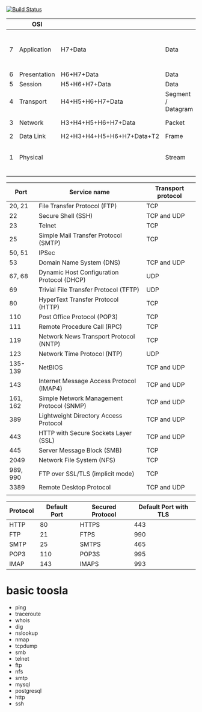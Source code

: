 [![Build Status](https://travis-ci.org/joemccann/dillinger.svg?branch=master)](https://travis-ci.org/joemccann/dillinger)


|   | OSI          |                            |                    | TCP/IP       |   |  Protocols                                                 |
|-- |--            |--                          |--                  |--            |-- | --                                                         |
| 7 | Application  | H7+Data                    | Data               | Application  | 4 | HTTP, HTTPS, SMTP, POP3, IMAP, SSH, FTP, SNMP, Telnet, RDP |
| 6 | Presentation | H6+H7+Data                 | Data               |              |   |                                                            |
| 5 | Session      | H5+H6+H7+Data              | Data               |              |   |                                                            |
| 4 | Transport    | H4+H5+H6+H7+Data           | Segment / Datagram | Transport    | 3 | TCP, UDP                                                   |
| 3 | Network      | H3+H4+H5+H6+H7+Data        | Packet             | Internet     | 2 | IPv4, IPv6, ICMP, IPSec                                    |
| 2 | Data Link    | H2+H3+H4+H5+H6+H7+Data+T2  | Frame              |              |   |                                                            |
| 1 | Physical     |                            | Stream             | Link         | 1 | ARP, Ethernet(802.3), WiFi(802.11), DSL, Bluetooth         |
|   |              |                            |                    |              |   |                                                            |


| Port     |      Service name                                |  Transport protocol |
| ----     |      ---                                         |  --                 |
| 20, 21   |     File Transfer Protocol (FTP)                 |  TCP                |
| 22       |     Secure Shell (SSH)                           |  TCP and UDP        |
| 23       |     Telnet                                       |  TCP                |
| 25       |     Simple Mail Transfer Protocol (SMTP)         |  TCP                |
| 50, 51   |     IPSec                                        |                     |  
| 53       |     Domain Name System (DNS)                     |  TCP and UDP        |
| 67, 68   |     Dynamic Host Configuration Protocol (DHCP)   |  UDP                |
| 69       |     Trivial File Transfer Protocol (TFTP)        |  UDP                |
| 80       |     HyperText Transfer Protocol (HTTP)           |  TCP                |
| 110      |     Post Office Protocol (POP3)                  |  TCP                |
| 111      |     Remote Procedure Call (RPC)                  |  TCP                |
| 119      |     Network News Transport Protocol (NNTP)       |  TCP                |
| 123      |     Network Time Protocol (NTP)                  |  UDP                |
| 135-139  |     NetBIOS                                      |  TCP and UDP        |
| 143      |     Internet Message Access Protocol (IMAP4)     |  TCP and UDP        |
| 161, 162 |     Simple Network Management Protocol (SNMP)    |  TCP and UDP        |
| 389      |     Lightweight Directory Access Protocol        |  TCP and UDP        |
| 443      |     HTTP with Secure Sockets Layer (SSL)         |  TCP and UDP        |
| 445      |     Server Message Block (SMB)                   |  TCP                |
| 2049     |     Network File System (NFS)                    |  TCP                |
| 989, 990 |     FTP over SSL/TLS (implicit mode)             |  TCP                |
| 3389     |     Remote Desktop Protocol                      |  TCP and UDP        |
|          |                                                  |                     |


| Protocol |	Default Port |	Secured Protocol |	Default Port with TLS |
| ----     |      ---        |        ---        |     --                 |
| HTTP 	   |     80 	     |       HTTPS 	     |           443          |
| FTP 	   |     21          |	     FTPS 	     |           990          |
| SMTP 	   |     25 	     |       SMTPS 	     |           465          |
| POP3 	   |     110 	     |       POP3S 	     |           995          |
| IMAP 	   |     143 	     |       IMAPS 	     |           993          |


# basic toosla
- ping
- traceroute
- whois
- dig
- nslookup
- nmap
- tcpdump
- smb
- telnet
- ftp
- nfs
- smtp
- mysql
- postgresql
- http
- ssh

